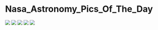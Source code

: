 # Nasa_Astronomy_Pics_Of_The_Day


![](https://pbs.twimg.com/media/FdehrYZX0AIptoj?format=png&name=small)
![](https://pbs.twimg.com/media/FdbO7FJWQAEAp9s?format=jpg&name=large)
![](https://pbs.twimg.com/media/FdbO8dyXoAIQZ1r?format=jpg&name=large)
![](https://pbs.twimg.com/media/FdbO5muWAAA945p?format=jpg&name=large)
![](https://pbs.twimg.com/media/FdaRwqAWIAgc7kB?format=png&name=360x360)
